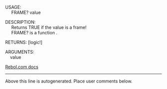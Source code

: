USAGE:  
&nbsp;&nbsp;&nbsp;&nbsp;&nbsp;FRAME?&nbsp;value&nbsp;  
  
DESCRIPTION:  
&nbsp;&nbsp;&nbsp;&nbsp;&nbsp;Returns&nbsp;TRUE&nbsp;if&nbsp;the&nbsp;value&nbsp;is&nbsp;a&nbsp;frame!  
&nbsp;&nbsp;&nbsp;&nbsp;&nbsp;FRAME?&nbsp;is&nbsp;a&nbsp;function&nbsp;.  
  
RETURNS:&nbsp;[logic!]  
  
ARGUMENTS:  
&nbsp;&nbsp;&nbsp;&nbsp;value  

[Rebol.com docs](http://www.rebol.com/r3/docs/functions/frame-q.html)
___
Above this line is autogenerated. Place user comments below.